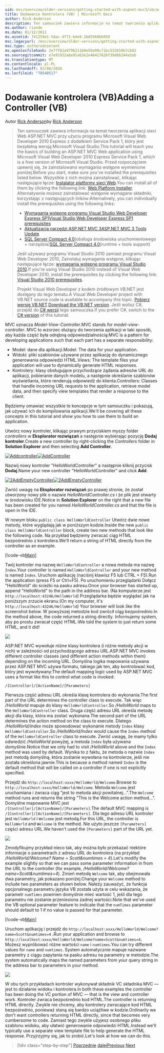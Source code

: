 ```yaml
---
uid: mvc/overview/older-versions/getting-started-with-aspnet-mvc3/vb/adding-a-controller
title: Dodawanie kontrolera (VB) | Microsoft Docs
author: Rick-Anderson
description: Ten samouczek zawiera informacje na temat tworzenia aplikacji sieci Web ASP.NET MVC przy użyciu programu Microsoft Visual Web Developer 2010 Express z dodatkiem Service Pack 1, który jest...
ms.author: riande
ms.date: 01/12/2011
ms.assetid: 741259e1-54ac-4f71-b4e8-2bd5560bb950
msc.legacyurl: /mvc/overview/older-versions/getting-started-with-aspnet-mvc3/vb/adding-a-controller
msc.type: authoredcontent
ms.openlocfilehash: 2e77f62a9796211b0e59a99c71bc532659b7cb92
ms.sourcegitcommit: e7e91932a6e91a63e2e46417626f39d6b244a3ab
ms.translationtype: MT
ms.contentlocale: pl-PL
ms.lasthandoff: 03/06/2020
ms.locfileid: "78540517"
---
```

# <a name="adding-a-controller-vb"></a><span data-ttu-id="5e5a1-103">Dodawanie kontrolera (VB)</span><span class="sxs-lookup"><span data-stu-id="5e5a1-103">Adding a Controller (VB)</span></span>

<span data-ttu-id="5e5a1-104">Autor [Rick Anderson](https://twitter.com/RickAndMSFT)</span><span class="sxs-lookup"><span data-stu-id="5e5a1-104">by [Rick Anderson](https://twitter.com/RickAndMSFT)</span></span>

> <span data-ttu-id="5e5a1-105">Ten samouczek zawiera informacje na temat tworzenia aplikacji sieci Web ASP.NET MVC przy użyciu programu Microsoft Visual Web Developer 2010 Express z dodatkiem Service Pack 1, który jest bezpłatną wersją Microsoft Visual Studio.</span><span class="sxs-lookup"><span data-stu-id="5e5a1-105">This tutorial will teach you the basics of building an ASP.NET MVC Web application using Microsoft Visual Web Developer 2010 Express Service Pack 1, which is a free version of Microsoft Visual Studio.</span></span> <span data-ttu-id="5e5a1-106">Przed rozpoczęciem upewnij się, że zainstalowano wymagania wstępne wymienione poniżej.</span><span class="sxs-lookup"><span data-stu-id="5e5a1-106">Before you start, make sure you've installed the prerequisites listed below.</span></span> <span data-ttu-id="5e5a1-107">Wszystkie z nich można zainstalować, klikając następujące łącze: [Instalator platformy sieci Web](https://www.microsoft.com/web/gallery/install.aspx?appid=VWD2010SP1Pack).</span><span class="sxs-lookup"><span data-stu-id="5e5a1-107">You can install all of them by clicking the following link: [Web Platform Installer](https://www.microsoft.com/web/gallery/install.aspx?appid=VWD2010SP1Pack).</span></span> <span data-ttu-id="5e5a1-108">Alternatywnie możesz zainstalować wstępnie wymagane składniki, korzystając z następujących linków:</span><span class="sxs-lookup"><span data-stu-id="5e5a1-108">Alternatively, you can individually install the prerequisites using the following links:</span></span>
> 
> - [<span data-ttu-id="5e5a1-109">Wymagania wstępne programu Visual Studio Web Developer Express SP1</span><span class="sxs-lookup"><span data-stu-id="5e5a1-109">Visual Studio Web Developer Express SP1 prerequisites</span></span>](https://www.microsoft.com/web/gallery/install.aspx?appid=VWD2010SP1Pack)
> - [<span data-ttu-id="5e5a1-110">Aktualizacja narzędzi ASP.NET MVC 3</span><span class="sxs-lookup"><span data-stu-id="5e5a1-110">ASP.NET MVC 3 Tools Update</span></span>](https://www.microsoft.com/web/gallery/install.aspx?appsxml=&amp;appid=MVC3)
> - <span data-ttu-id="5e5a1-111">[SQL Server Compact 4,0](https://www.microsoft.com/web/gallery/install.aspx?appid=SQLCE;SQLCEVSTools_4_0)(obsługa środowiska uruchomieniowego + narzędzia)</span><span class="sxs-lookup"><span data-stu-id="5e5a1-111">[SQL Server Compact 4.0](https://www.microsoft.com/web/gallery/install.aspx?appid=SQLCE;SQLCEVSTools_4_0)(runtime + tools support)</span></span>
> 
> <span data-ttu-id="5e5a1-112">Jeśli używasz programu Visual Studio 2010 zamiast programu Visual Web Developer 2010, Zainstaluj wymagania wstępne, klikając następujące łącze: [wymagania wstępne programu Visual Studio 2010](https://www.microsoft.com/web/gallery/install.aspx?appsxml=&amp;appid=VS2010SP1Pack).</span><span class="sxs-lookup"><span data-stu-id="5e5a1-112">If you're using Visual Studio 2010 instead of Visual Web Developer 2010, install the prerequisites by clicking the following link: [Visual Studio 2010 prerequisites](https://www.microsoft.com/web/gallery/install.aspx?appsxml=&amp;appid=VS2010SP1Pack).</span></span>
> 
> <span data-ttu-id="5e5a1-113">Projekt Visual Web Developer z kodem źródłowym VB.NET jest dostępny do tego tematu.</span><span class="sxs-lookup"><span data-stu-id="5e5a1-113">A Visual Web Developer project with VB.NET source code is available to accompany this topic.</span></span> <span data-ttu-id="5e5a1-114">[Pobierz wersję VB.NET](https://code.msdn.microsoft.com/Introduction-to-MVC-3-10d1b098).</span><span class="sxs-lookup"><span data-stu-id="5e5a1-114">[Download the VB.NET version](https://code.msdn.microsoft.com/Introduction-to-MVC-3-10d1b098).</span></span> <span data-ttu-id="5e5a1-115">Jeśli wolisz C#, przejdź do [ C# wersji](../cs/adding-a-controller.md) tego samouczka.</span><span class="sxs-lookup"><span data-stu-id="5e5a1-115">If you prefer C#, switch to the [C# version](../cs/adding-a-controller.md) of this tutorial.</span></span>

<span data-ttu-id="5e5a1-116">MVC oznacza *Model-View-Controller*.</span><span class="sxs-lookup"><span data-stu-id="5e5a1-116">MVC stands for *model-view-controller*.</span></span> <span data-ttu-id="5e5a1-117">MVC to wzorzec służący do tworzenia aplikacji w taki sposób, aby każda część była odrębną odpowiedzialnością:</span><span class="sxs-lookup"><span data-stu-id="5e5a1-117">MVC is a pattern for developing applications such that each part has a separate responsibility:</span></span>

- <span data-ttu-id="5e5a1-118">Model: dane dla aplikacji.</span><span class="sxs-lookup"><span data-stu-id="5e5a1-118">Model: The data for your application.</span></span>
- <span data-ttu-id="5e5a1-119">Widoki: pliki szablonów używane przez aplikację do dynamicznego generowania odpowiedzi HTML.</span><span class="sxs-lookup"><span data-stu-id="5e5a1-119">Views: The template files your application will use to dynamically generate HTML responses.</span></span>
- <span data-ttu-id="5e5a1-120">Kontrolery: klasy obsługujące przychodzące żądania adresów URL do aplikacji, pobieranie danych modelu, a następnie określanie szablonów wyświetlania, które renderują odpowiedź do klienta.</span><span class="sxs-lookup"><span data-stu-id="5e5a1-120">Controllers: Classes that handle incoming URL requests to the application, retrieve model data, and then specify view templates that render a response to the client.</span></span>

<span data-ttu-id="5e5a1-121">Będziemy omawiać wszystkie te koncepcje w tym samouczku i pokazują, jak używać ich do kompilowania aplikacji.</span><span class="sxs-lookup"><span data-stu-id="5e5a1-121">We'll be covering all these concepts in this tutorial and show you how to use them to build an application.</span></span>

<span data-ttu-id="5e5a1-122">Utwórz nowy kontroler, klikając prawym przyciskiem myszy folder *controllers* w **Eksplorator rozwiązań** a następnie wybierając pozycję **Dodaj kontroler**.</span><span class="sxs-lookup"><span data-stu-id="5e5a1-122">Create a new controller by right-clicking the *Controllers* folder in **Solution Explorer** and then selecting **Add Controller**.</span></span>

<span data-ttu-id="5e5a1-123">[![Addcontroller](adding-a-controller/_static/image2.png "Addcontroller")](adding-a-controller/_static/image1.png)</span><span class="sxs-lookup"><span data-stu-id="5e5a1-123">[![AddController](adding-a-controller/_static/image2.png "AddController")](adding-a-controller/_static/image1.png)</span></span>

<span data-ttu-id="5e5a1-124">Nazwij nowy kontroler &quot;HelloWorldController&quot; a następnie kliknij przycisk **Dodaj**.</span><span class="sxs-lookup"><span data-stu-id="5e5a1-124">Name your new controller &quot;HelloWorldController&quot; and click **Add**.</span></span>

<span data-ttu-id="5e5a1-125">[![2AddEmptyController](adding-a-controller/_static/image4.png "2AddEmptyController")](adding-a-controller/_static/image3.png)</span><span class="sxs-lookup"><span data-stu-id="5e5a1-125">[![2AddEmptyController](adding-a-controller/_static/image4.png "2AddEmptyController")](adding-a-controller/_static/image3.png)</span></span>

<span data-ttu-id="5e5a1-126">Zwróć uwagę na **Eksplorator rozwiązań** po prawej stronie, że został utworzony nowy plik o nazwie *HelloWorldController.cs* i że plik jest otwarty w środowisku IDE.</span><span class="sxs-lookup"><span data-stu-id="5e5a1-126">Notice in **Solution Explorer** on the right that a new file has been created for you named *HelloWorldController.cs* and that the file is open in the IDE.</span></span>

<span data-ttu-id="5e5a1-127">W nowym bloku `public class HelloWorldController` Utwórz dwie nowe metody, które wyglądają jak w poniższym kodzie.</span><span class="sxs-lookup"><span data-stu-id="5e5a1-127">Inside the new `public class HelloWorldController` block, create two new methods that look like the following code.</span></span> <span data-ttu-id="5e5a1-128">Na przykład będziemy zwracać ciąg HTML bezpośrednio z kontrolera.</span><span class="sxs-lookup"><span data-stu-id="5e5a1-128">We'll return a string of HTML directly from the controller as an example.</span></span>

[!code-vb[Main](adding-a-controller/samples/sample1.vb)]

<span data-ttu-id="5e5a1-129">Twój kontroler ma nazwę `HelloWorldController` a nowa metoda ma nazwę `Index`.</span><span class="sxs-lookup"><span data-stu-id="5e5a1-129">Your controller is named `HelloWorldController` and your new method is named `Index`.</span></span> <span data-ttu-id="5e5a1-130">Uruchom aplikację (naciśnij klawisz F5 lub CTRL + F5).</span><span class="sxs-lookup"><span data-stu-id="5e5a1-130">Run the application (press F5 or Ctrl+F5).</span></span> <span data-ttu-id="5e5a1-131">Po uruchomieniu przeglądarki Dołącz &quot;HelloWorld&quot; do ścieżki na pasku adresu.</span><span class="sxs-lookup"><span data-stu-id="5e5a1-131">Once your browser has started up, append &quot;HelloWorld&quot; to the path in the address bar.</span></span> <span data-ttu-id="5e5a1-132">(Na komputerze jest `http://localhost:43246/HelloWorld`) Przeglądarka będzie wyglądać jak na poniższym zrzucie ekranu.</span><span class="sxs-lookup"><span data-stu-id="5e5a1-132">(On my computer, it's `http://localhost:43246/HelloWorld`) Your browser will look like the screenshot below.</span></span> <span data-ttu-id="5e5a1-133">W powyższej metodzie kod zwrócił ciąg bezpośrednio.</span><span class="sxs-lookup"><span data-stu-id="5e5a1-133">In the method above, the code returned a string directly.</span></span> <span data-ttu-id="5e5a1-134">Informujemy system, aby po prostu zwracał część HTML i</span><span class="sxs-lookup"><span data-stu-id="5e5a1-134">We told the system to just return some HTML, and it did!</span></span>

![](adding-a-controller/_static/image5.png)

<span data-ttu-id="5e5a1-135">ASP.NET MVC wywołuje różne klasy kontrolera (i różne metody akcji w nich) w zależności od przychodzącego adresu URL.</span><span class="sxs-lookup"><span data-stu-id="5e5a1-135">ASP.NET MVC invokes different controller classes (and different action methods within them) depending on the incoming URL.</span></span> <span data-ttu-id="5e5a1-136">Domyślna logika mapowania używana przez ASP.NET MVC używa formatu, takiego jak ten, aby kontrolować kod, który jest wywoływany:</span><span class="sxs-lookup"><span data-stu-id="5e5a1-136">The default mapping logic used by ASP.NET MVC uses a format like this to control what code is invoked:</span></span>

`/[Controller]/[ActionName]/[Parameters]`

<span data-ttu-id="5e5a1-137">Pierwsza część adresu URL określa klasę kontrolera do wykonania.</span><span class="sxs-lookup"><span data-stu-id="5e5a1-137">The first part of the URL determines the controller class to execute.</span></span> <span data-ttu-id="5e5a1-138">Tak więc */HelloWorld* mapuje do klasy `HelloWorldController`.</span><span class="sxs-lookup"><span data-stu-id="5e5a1-138">So */HelloWorld* maps to the `HelloWorldController` class.</span></span> <span data-ttu-id="5e5a1-139">Druga część adresu URL określa metodę akcji dla klasy, która ma zostać wykonana.</span><span class="sxs-lookup"><span data-stu-id="5e5a1-139">The second part of the URL determines the action method on the class to execute.</span></span> <span data-ttu-id="5e5a1-140">Dlatego */HelloWorld/index* może spowodować wykonanie metody `Index` klasy `HelloWorldController`.</span><span class="sxs-lookup"><span data-stu-id="5e5a1-140">So */HelloWorld/Index* would cause the `Index` method of the `HelloWorldController` class to execute.</span></span> <span data-ttu-id="5e5a1-141">Zwróć uwagę, że mamy tylko odwiedzić */HelloWorld* powyżej, a metoda `Index` była używana domyślnie.</span><span class="sxs-lookup"><span data-stu-id="5e5a1-141">Notice that we only had to visit */HelloWorld* above and the `Index` method was used by default.</span></span> <span data-ttu-id="5e5a1-142">Wynika to z faktu, że metoda o nazwie `Index` jest metodą domyślną, która zostanie wywołana na kontrolerze, jeśli nie została określona jawnie.</span><span class="sxs-lookup"><span data-stu-id="5e5a1-142">This is because a method named `Index` is the default method that will be called on a controller if one is not explicitly specified.</span></span>

<span data-ttu-id="5e5a1-143">Przejdź do `http://localhost:xxxx/HelloWorld/Welcome`.</span><span class="sxs-lookup"><span data-stu-id="5e5a1-143">Browse to `http://localhost:xxxx/HelloWorld/Welcome`.</span></span> <span data-ttu-id="5e5a1-144">Metoda `Welcome` jest uruchamiana i zwraca ciąg &quot;jest to metoda akcji powitalnej...&quot;.</span><span class="sxs-lookup"><span data-stu-id="5e5a1-144">The `Welcome` method runs and returns the string &quot;This is the Welcome action method...&quot;.</span></span> <span data-ttu-id="5e5a1-145">Domyślne mapowanie MVC jest `/[Controller]/[ActionName]/[Parameters]`.</span><span class="sxs-lookup"><span data-stu-id="5e5a1-145">The default MVC mapping is `/[Controller]/[ActionName]/[Parameters]`.</span></span> <span data-ttu-id="5e5a1-146">Dla tego adresu URL kontroler jest `HelloWorld` i `Welcome` jest metodą.</span><span class="sxs-lookup"><span data-stu-id="5e5a1-146">For this URL, the controller is `HelloWorld` and `Welcome` is the method.</span></span> <span data-ttu-id="5e5a1-147">Nie użyto jeszcze `[Parameters]` części adresu URL.</span><span class="sxs-lookup"><span data-stu-id="5e5a1-147">We haven't used the `[Parameters]` part of the URL yet.</span></span>

![](adding-a-controller/_static/image6.png)

<span data-ttu-id="5e5a1-148">Zmodyfikujmy przykład nieco tak, aby można było przekazać niektóre informacje o parametrach z adresu URL do kontrolera (na przykład */HelloWorld/Welcome? Name = Scott&amp;numtimes = 4*).</span><span class="sxs-lookup"><span data-stu-id="5e5a1-148">Let's modify the example slightly so that we can pass some parameter information in from the URL to the controller (for example, */HelloWorld/Welcome?name=Scott&amp;numtimes=4*).</span></span> <span data-ttu-id="5e5a1-149">Zmień metodę `Welcome` tak, aby obejmowała dwa parametry, jak pokazano poniżej.</span><span class="sxs-lookup"><span data-stu-id="5e5a1-149">Change your `Welcome` method to include two parameters as shown below.</span></span> <span data-ttu-id="5e5a1-150">Należy zauważyć, że funkcja opcjonalnego parametru języka VB została użyta w celu wskazania, że parametr `numTimes` powinien domyślnie mieć wartość 1, jeśli dla tego parametru nie zostanie przeniesiona żadnej wartości.</span><span class="sxs-lookup"><span data-stu-id="5e5a1-150">Note that we've used the VB optional parameter feature to indicate that the `numTimes` parameter should default to 1 if no value is passed for that parameter.</span></span>

[!code-vb[Main](adding-a-controller/samples/sample2.vb)]

<span data-ttu-id="5e5a1-151">Uruchom aplikację i przejdź do `http://localhost:xxxx/HelloWorld/Welcome?name=Scott&numtimes=4` **.**</span><span class="sxs-lookup"><span data-stu-id="5e5a1-151">Run your application and browse to `http://localhost:xxxx/HelloWorld/Welcome?name=Scott&numtimes=4`**.**</span></span> <span data-ttu-id="5e5a1-152">Możesz wypróbować różne wartości `name` i `numtimes`.</span><span class="sxs-lookup"><span data-stu-id="5e5a1-152">You can try different values for `name` and `numtimes`.</span></span> <span data-ttu-id="5e5a1-153">System automatycznie mapuje nazwane parametry z ciągu zapytania na pasku adresu na parametry w metodzie.</span><span class="sxs-lookup"><span data-stu-id="5e5a1-153">The system automatically maps the named parameters from your query string in the address bar to parameters in your method.</span></span>

![](adding-a-controller/_static/image7.png)

<span data-ttu-id="5e5a1-154">W obu tych przykładach kontroler wykonywał składnik VC składnika MVC — jest to działanie widoku i kontrolera.</span><span class="sxs-lookup"><span data-stu-id="5e5a1-154">In both these examples the controller has been doing the VC portion of MVC — that is the view and controller work.</span></span> <span data-ttu-id="5e5a1-155">Kontroler zwraca bezpośrednio kod HTML.</span><span class="sxs-lookup"><span data-stu-id="5e5a1-155">The controller is returning HTML directly.</span></span> <span data-ttu-id="5e5a1-156">Zwykle nie chcemy, aby kontrolery zwracające kod HTML bezpośrednio, ponieważ staną się bardzo uciążliwe w kodzie.</span><span class="sxs-lookup"><span data-stu-id="5e5a1-156">Ordinarily we don't want controllers returning HTML directly, since that becomes very cumbersome to code.</span></span> <span data-ttu-id="5e5a1-157">Zamiast tego zwykle użyjesz osobnego pliku szablonu widoku, aby ułatwić generowanie odpowiedzi HTML.</span><span class="sxs-lookup"><span data-stu-id="5e5a1-157">Instead we'll typically use a separate view template file to help generate the HTML response.</span></span> <span data-ttu-id="5e5a1-158">Przyjrzyjmy się, jak to zrobić.</span><span class="sxs-lookup"><span data-stu-id="5e5a1-158">Let's look at how we can do this.</span></span>

> [!div class="step-by-step"]
> <span data-ttu-id="5e5a1-159">[Poprzednie](intro-to-aspnet-mvc-3.md)
> [dalej](adding-a-view.md)</span><span class="sxs-lookup"><span data-stu-id="5e5a1-159">[Previous](intro-to-aspnet-mvc-3.md)
[Next](adding-a-view.md)</span></span>
